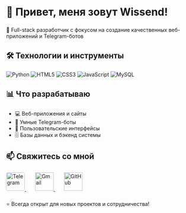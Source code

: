<h1 align="left">👋 Привет, меня зовут Wissend!</h1>

###

<p align="left">🚀 Full-stack разработчик с фокусом на создание качественных веб-приложений и Telegram-ботов</p>

###

<h2 align="left">🛠️ Технологии и инструменты</h2>

###

<p align="left">
  <img src="https://img.shields.io/badge/Python-3776AB?style=for-the-badge&logo=python&logoColor=white" alt="Python" />
  <img src="https://img.shields.io/badge/HTML5-E34F26?style=for-the-badge&logo=html5&logoColor=white" alt="HTML5" />
  <img src="https://img.shields.io/badge/CSS3-1572B6?style=for-the-badge&logo=css3&logoColor=white" alt="CSS3" />
  <img src="https://img.shields.io/badge/JavaScript-F7DF1E?style=for-the-badge&logo=javascript&logoColor=black" alt="JavaScript" />
  <img src="https://img.shields.io/badge/MySQL-4479A1?style=for-the-badge&logo=mysql&logoColor=white" alt="MySQL" />
</p>

###

<h2 align="left">📊 Что разрабатываю</h2>

###

<ul align="left">
  <li>💻 Веб-приложения и сайты</li>
  <li>🤖 Умные Telegram-боты</li>
  <li>📱 Пользовательские интерфейсы</li>
  <li>🗄️ Базы данных и бэкенд системы</li>
</ul>

###

<h2 align="left">📫 Свяжитесь со мной</h2>

###

<div align="left">
  <a href="https://t.me/WissendCode" target="_blank">
    <img src="https://logo-teka.com/wp-content/uploads/2025/06/telegram-logo.svg" height="50" alt="Telegram" style="border-radius: 4px;" />
  </a>
  <img width="20" />
  <a href="mailto:your-email@example.com" target="_blank">
    <img src="https://img.icons8.com/color/48/000000/gmail.png" height="50" alt="Gmail" />
  </a>
  <img width="20" />
  <a href="https://github.com/yourusername" target="_blank">
    <img src="https://img.icons8.com/fluent/48/000000/github.png" height="50" alt="GitHub" />
  </a>
</div>

###

<p align="left">⭐ Всегда открыт для новых проектов и сотрудничества!</p>

